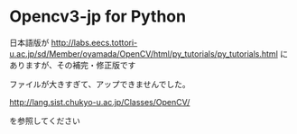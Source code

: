 # Opencv3-jp for Python
日本語版が
http://labs.eecs.tottori-u.ac.jp/sd/Member/oyamada/OpenCV/html/py_tutorials/py_tutorials.html
にありますが、その補完・修正版です

ファイルが大きすぎて、アップできませんでした。

http://lang.sist.chukyo-u.ac.jp/Classes/OpenCV/

を参照してください
